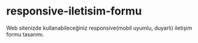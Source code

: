 # responsive-iletisim-formu
Web sitenizde kullanabileceğiniz responsive(mobil uyumlu, duyarlı) iletişim formu tasarımı.
